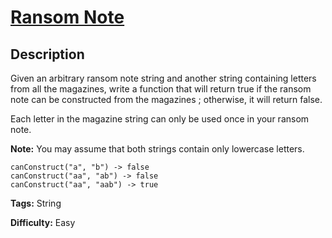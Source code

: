 # [Ransom Note][title]

## Description

Given an arbitrary ransom note string and another string containing letters
from all the magazines, write a function that will return true if the ransom
note can be constructed from the magazines ; otherwise, it will return false.

Each letter in the magazine string can only be used once in your ransom note.

**Note:**
You may assume that both strings contain only lowercase letters.

```
canConstruct("a", "b") -> false
canConstruct("aa", "ab") -> false
canConstruct("aa", "aab") -> true
```


**Tags:** String

**Difficulty:** Easy

[title]: https://leetcode.com/problems/ransom-note
